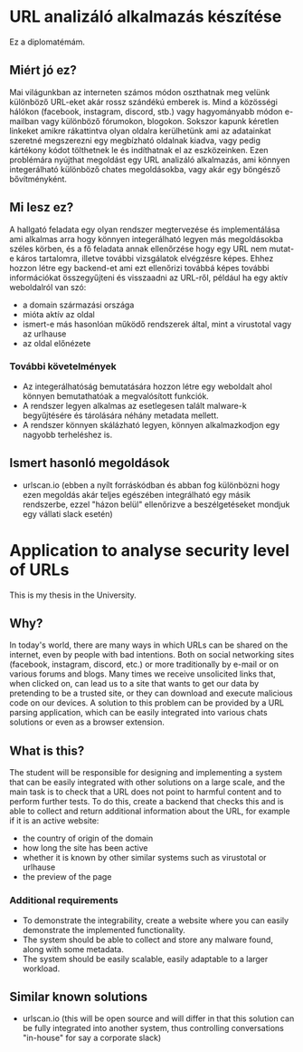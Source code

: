 # URL analizáló alkalmazás készítése
Ez a diplomatémám.

## Miért jó ez?
Mai világunkban az interneten számos módon oszthatnak meg velünk különböző URL-eket akár rossz szándékú emberek is. Mind a közösségi hálókon (facebook, instagram, discord, stb.) vagy hagyományabb módon e-mailban vagy különböző fórumokon, blogokon. Sokszor kapunk kéretlen linkeket amikre rákattintva olyan oldalra kerülhetünk ami az adatainkat szeretné megszerezni egy megbízható oldalnak kiadva, vagy pedig kártékony kódot tölthetnek le és indíthatnak el az eszközeinken. Ezen problémára nyújthat megoldást egy URL analizáló alkalmazás, ami könnyen integerálható különböző chates megoldásokba, vagy akár egy böngésző bővítményként.

## Mi lesz ez?
A hallgató feladata egy olyan rendszer megtervezése és implementálása ami alkalmas arra hogy könnyen integerálható legyen más megoldásokba széles körben, és a fő feladata annak ellenőrzése hogy egy URL nem mutat-e káros tartalomra, illetve további vizsgálatok elvégzésre képes. Ehhez hozzon létre egy backend-et ami ezt ellenőrizi továbbá képes további információkat összegyűjteni és visszaadni az URL-ről, például ha egy aktív weboldalról van szó:
- a domain származási országa
- mióta aktív az oldal
- ismert-e más hasonlóan működő rendszerek által, mint a virustotal vagy az urlhause
- az oldal előnézete

### További követelmények
- Az integerálhatóság bemutatására hozzon létre egy weboldalt ahol könnyen bemutathatóak a megvalósított funkciók.
- A rendszer legyen alkalmas az esetlegesen talált malware-k begyűjtésére és tárolására néhány metadata mellett.
- A rendszer könnyen skálázható legyen, könnyen alkalmazkodjon egy nagyobb terheléshez is.

## Ismert hasonló megoldások
- urlscan.io (ebben a nyílt forráskódban és abban fog különbözni hogy ezen megoldás akár teljes egészében integrálható egy másik rendszerbe, ezzel "házon belül" ellenőrizve a beszélgetéseket mondjuk egy vállati slack esetén)

# Application to analyse security level of URLs
This is my thesis in the University.

## Why?
In today's world, there are many ways in which URLs can be shared on the internet, even by people with bad intentions. Both on social networking sites (facebook, instagram, discord, etc.) or more traditionally by e-mail or on various forums and blogs. Many times we receive unsolicited links that, when clicked on, can lead us to a site that wants to get our data by pretending to be a trusted site, or they can download and execute malicious code on our devices. A solution to this problem can be provided by a URL parsing application, which can be easily integrated into various chats solutions or even as a browser extension.

## What is this?
The student will be responsible for designing and implementing a system that can be easily integrated with other solutions on a large scale, and the main task is to check that a URL does not point to harmful content and to perform further tests. To do this, create a backend that checks this and is able to collect and return additional information about the URL, for example if it is an active website:
- the country of origin of the domain
- how long the site has been active
- whether it is known by other similar systems such as virustotal or urlhause
- the preview of the page

### Additional requirements
- To demonstrate the integrability, create a website where you can easily demonstrate the implemented functionality.
- The system should be able to collect and store any malware found, along with some metadata.
- The system should be easily scalable, easily adaptable to a larger workload.

## Similar known solutions
- urlscan.io (this will be open source and will differ in that this solution can be fully integrated into another system, thus controlling conversations "in-house" for say a corporate slack)